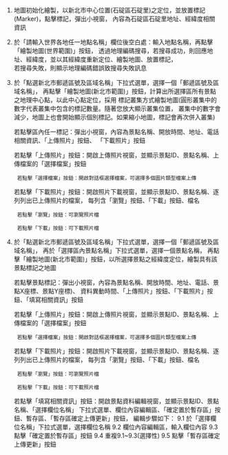 1. 地圖初始化繪製，以新北市中心位置(石碇區石碇里)之定位，並放置標記(Marker)，點擊標記，彈出小視窗，
   內容為石碇區石碇里地址、經緯度相關資訊

2. 於「請輸入世界各地任一地點名稱」欄位後空白處：輸入地點名稱，再點擊「繪製地圖(世界範圍)」按鈕，
   透過地理編碼搜尋，若搜尋成功，則回應地址、經緯度，並以其經緯度重新定位、繪製地圖、放置標記，   
   若搜尋失敗，則顯示地理編碼錯誤致搜尋失敗訊息

3. 於「點選新北市郵遞區號及區域名稱」下拉式選單，選擇一個「郵遞區號及區域名稱」，
   再點擊「繪製地圖(新北市範圍)」按鈕，計算出所選擇區所有景點之地理中心點，以此中心點定位，採用
   標記叢集方式繪製地圖(圓形叢集中的數字代表叢集中包含的標記數量。隨著您放大顯示叢集位置，
   叢集中的數字會減少，地圖上也會開始顯示個別標記。如果縮小地圖，標記會再次併入叢集)

   若點擊區內任一標記：彈出小視窗，內容為景點名稱、開放時間、地址、電話相關資訊、「上傳照片」按鈕、
   「下載照片」按鈕

   若點擊「上傳照片」按鈕：開啟上傳照片視窗，並顯示景點ID、景點名稱、上傳檔案的「選擇檔案」按鈕

        若點擊「選擇檔案」按鈕：開啟對話框選擇檔案，可選擇多個圖片類型檔案上傳

   若點擊「下載照片」按鈕：開啟照片下載視窗，並顯示景點ID、景點名稱、逐列列出已上傳照片的檔案，
   每列含「瀏覽」按鈕、「下載」按鈕、檔名

        若點擊「瀏覽」按鈕：可瀏覽照片檔

        若點擊「下載」按鈕：可下載照片檔
    
4. 於「點選新北市郵遞區號及區域名稱」下拉式選單，選擇一個「郵遞區號及區域名稱」，
   再於「選擇區內景點名稱」下拉式選單，選擇一個景點名稱， 
   再點擊「繪製地圖(新北市範圍)」按鈕，以所選擇景點之經緯度定位，繪製具有該景點標記之地圖

   若點擊景點標記：彈出小視窗，內容為景點名稱、開放時間、地址、電話、景點X座標、景點Y座標)、
   資料異動時間、「上傳照片」按鈕、「下載照片」按鈕、「填寫相關資訊」按鈕

   若點擊「上傳照片」按鈕：開啟上傳照片視窗，並顯示景點ID、景點名稱、上傳檔案的「選擇檔案」按鈕

        若點擊「選擇檔案」按鈕：開啟對話框選擇檔案，可選擇多個圖片類型檔案上傳

   若點擊「下載照片」按鈕：開啟照片下載視窗，並顯示景點ID、景點名稱、逐列列出已上傳照片的檔案，
   每列含「瀏覽」按鈕、「下載」按鈕、檔名

        若點擊「瀏覽」按鈕：可瀏覽照片檔

        若點擊「下載」按鈕：可下載照片檔   

   若點擊「填寫相關資訊」按鈕：開啟景點資料編輯視窗，並顯示景點ID、景點名稱、「選擇欄位名稱」
   下拉式選單、欄位內容編輯區、「確定置於暫存區」按鈕、暫存區、「暫存區確定上傳更新」按鈕，
   編輯步驟如下：
        9.1 於「選擇欄位名稱」下拉式選單，選擇欄位名稱
        9.2 欄位內容編輯區，輸入欄位內容
        9.3 點擊「確定置於暫存區」按鈕
        9.4 重複9.1~9.3(選擇性)
        9.5 點擊「暫存區確定上傳更新」按鈕